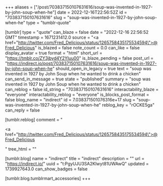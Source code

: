 +++
aliases = ["/post/703837150107631616/soup-was-invented-in-1927-by-john-soup-when-he"]
date = 2022-12-16T22:56:52Z
id = "703837150107631616"
slug = "soup-was-invented-in-1927-by-john-soup-when-he"
type = "tumblr-quote"

[tumblr]
type = "quote"
can_blaze = false
date = "2022-12-16 22:56:52 GMT"
timestamp = 1671231412.0
source = "<a href=\"http://twitter.com/Fred_Delicious/status/1265758435175534594\">@Fred_Delicious</a>"
is_blazed = false
note_count = 0.0
can_like = false
display_avatar = true
format = "html"
short_url = "https://tmblr.co/ZY3jbyd4Y2Yluu00"
is_blaze_pending = false
post_url = "https://indirect.io/post/703837150107631616/soup-was-invented-in-1927-by-john-soup-when-he"
should_open_in_legacy = true
text = "soup was invented in 1927 by John Soup when he wanted to drink a chicken"
can_send_in_message = true
state = "published"
summary = "soup was invented in 1927 by John Soup when he wanted to drink a chicken"
can_reblog = false
id_string = "703837150107631616"
interactability_blaze = "everyone"
interactability_reblog = "everyone"
is_blocks_post_format = false
blog_name = "indirect"
id = 7.038371501076316e+17
slug = "soup-was-invented-in-1927-by-john-soup-when-he"
reblog_key = "rOCKE5ga"
can_reply = false

[tumblr.reblog]
comment = "<p><a href=\"http://twitter.com/Fred_Delicious/status/1265758435175534594\">@Fred_Delicious</a></p>"
tree_html = ""

[tumblr.blog]
name = "indirect"
title = "indirect"
description = ""
url = "https://indirect.io/"
uuid = "t:PgyUJU3SA2Klwyt81UWAwQ"
updated = 1739927643.0
can_show_badges = false

[tumblr.blog.tumblrmart_accessories]
+++
